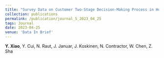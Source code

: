 ```yaml
---
title: "Survey Data on Customer Two-Stage Decision-Making Process in Household Vacuum Cleaner Market [*In Review*]"
collection: publications
permalink: /publication/journal_5_2023_04_25
tags: Journal
date: 2023-04-25
venue: 'Data In Brief'
---
```

**Y. Xiao**, Y. Cui, N. Raut, J. Januar, J. Koskinen, N. Contractor, W. Chen, Z. Sha
